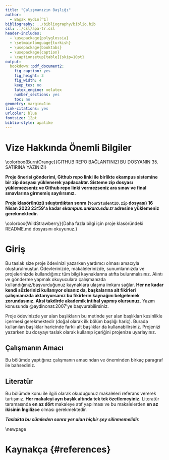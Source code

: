 ```yaml
---
title: "Çalışmanızın Başlığı"
author: 
  - Başak Aydın[^1]
bibliography: ../bibliography/biblio.bib
csl: ../csl/apa-tr.csl
header-includes:
  - \usepackage{polyglossia}
  - \setmainlanguage{turkish}
  - \usepackage{booktabs}
  - \usepackage{caption} 
  - \captionsetup[table]{skip=10pt}
output:
  bookdown::pdf_document2:
    fig_caption: yes
    fig_height: 3
    fig_width: 4
    keep_tex: no
    latex_engine: xelatex
    number_sections: yes
    toc: no
geometry: margin=1in
link-citations: yes
urlcolor: blue
fontsize: 12pt
biblio-style: apalike
---
```



<!-- ======================================================================= -->
<!-- ============================== NOTLAR ================================= -->
<!-- ======================================================================= -->
[^1]: 21080560, [Github Repo](https://github.com/basakaaydin/arasinavodevi)

# Vize Hakkında Önemli Bilgiler

\colorbox{BurntOrange}{GITHUB REPO BAĞLANTINIZI BU DOSYANIN 35. SATIRINA YAZINIZ!}

**Proje önerisi gönderimi, Github repo linki ile birlikte ekampus sistemine bir zip dosyası yüklenerek yapılacaktır. Sisteme zip dosyası yüklemezseniz ve Github repo linki vermezseniz ara sınav ve final sınavlarına girmemiş sayılırsınız.**

**Proje klasörünüzü sıkıştırdıktan sonra (`YourStudentID.zip` dosyası) 16 Nisan 2023 23:59'a kadar *ekampus.ankara.edu.tr* adresine yüklemeniz gerekmektedir.**

\colorbox{WildStrawberry}{Daha fazla bilgi için proje klasöründeki README.md dosyasını okuyunuz.}

# Giriş
Bu taslak size proje ödevinizi yazarken yardımcı olması amacıyla oluşturulmuştur. Ödevlerinizde, makalelerinizde, sunumlarınızda ve projelerinizde kullandığınız tüm bilgi kaynaklarına atıfta bulunmalısınız. Alıntı ve gönderme yapmak okuyuculara çalışmanızda kullandığınız/başvurduğunuz  kaynaklara ulaşma imkanı sağlar. **Her ne kadar kendi sözlerinizi kullanıyor olsanız da, başkalarına ait fikirleri çalışmanızda aktarıyorsanız bu fikirlerin kaynağını belgelemek zorundasınız. Aksi takdirde akademik intihal yapmış olursunuz.** Yazım konusunda @aydinonat:2007'ye başvurabilirsiniz. 


Proje ödevinizde yer alan başlıkların bu metinde yer alan başlıkları kesinlikle içermesi gerekmektedir (doğal olarak ilk bölüm başlığı hariç). Burada kullanılan başlıklar haricinde farklı alt başlıklar da kullanabilirsiniz. Projenizi yazarken bu dosyayı taslak olarak kullanıp içeriğini projenize uyarlayınız.

## Çalışmanın Amacı
Bu bölümde yaptığınız çalışmanın amacından ve öneminden birkaç paragraf ile bahsediniz.

## Literatür 
Bu bölümde konu ile ilgili olarak okuduğunuz makaleleri referans vererek tartışınız. **Her makaleyi ayrı başlık altında tek tek özetlemeyiniz.** Literatür taramasında **en az dört** makaleye atıf yapılması ve bu makalelerden **en az ikisinin İngilizce** olması gerekmektedir.


**_Taslakta bu cümleden sonra yer alan hiçbir şey silinmemelidir._**

\newpage
# Kaynakça {#references}
<div id="refs"></div>

